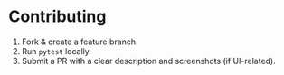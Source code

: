 # Contributing

1. Fork & create a feature branch.
2. Run `pytest` locally.
3. Submit a PR with a clear description and screenshots (if UI-related).

